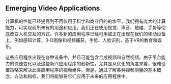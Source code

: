 ## Emerging Video Applications
计算机的性能已经提高到不再仅用于科学和商业目的的水平。我们拥有庞大的计算能力，可实现前所未有的用途和应用。我们正在使用视觉、声音、触碰、手势等彻底改变人机交互的方式。许多新的应用程序已经可用或正在出现在我们的移动设备上，例如感知计算，3-D图像和视频捕获，手势、人脸识别，基于VR的教育和娱乐。

这些应用程序出现在各种设备中，并且可能包含合成视频和自然视频。由于平台能力的快速变化以及这些新兴应用程序的创新性，尤其是从优化的角度来看，很难设置策略来解决此类应用程序的视频组件。但是，通过了解各种视频测量的基本概念，方法和指标，我们将能够将它们应用于未来的应用程序中。
